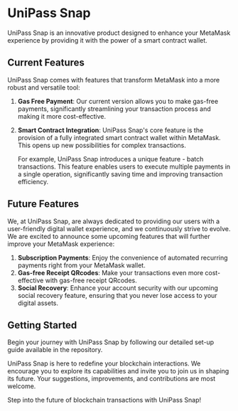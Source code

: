 # **UniPass Snap**

UniPass Snap is an innovative product designed to enhance your MetaMask experience by providing it with the power of a smart contract wallet.

## **Current Features**

UniPass Snap comes with features that transform MetaMask into a more robust and versatile tool:

1. **Gas Free Payment**: Our current version allows you to make gas-free payments, significantly streamlining your transaction process and making it more cost-effective.
2. **Smart Contract Integration**: UniPass Snap's core feature is the provision of a fully integrated smart contract wallet within MetaMask. This opens up new possibilities for complex transactions. 
    
    For example, UniPass Snap introduces a unique feature - batch transactions. This feature enables users to execute multiple payments in a single operation, significantly saving time and improving transaction efficiency.
    

## **Future Features**

We, at UniPass Snap, are always dedicated to providing our users with a user-friendly digital wallet experience, and we continuously strive to evolve. We are excited to announce some upcoming features that will further improve your MetaMask experience:

1. **Subscription Payments**: Enjoy the convenience of automated recurring payments right from your MetaMask wallet.
2. **Gas-free Receipt QRcodes**: Make your transactions even more cost-effective with gas-free receipt QRcodes.
3. **Social Recovery**: Enhance your account security with our upcoming social recovery feature, ensuring that you never lose access to your digital assets.

## **Getting Started**

Begin your journey with UniPass Snap by following our detailed set-up guide available in the repository.

UniPass Snap is here to redefine your blockchain interactions. We encourage you to explore its capabilities and invite you to join us in shaping its future. Your suggestions, improvements, and contributions are most welcome.

Step into the future of blockchain transactions with UniPass Snap!
